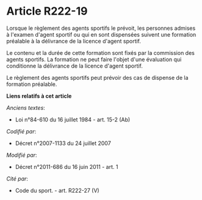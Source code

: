 # Article R222-19

Lorsque le règlement des agents sportifs le prévoit, les personnes admises à l'examen d'agent sportif ou qui en sont
dispensées suivent une formation préalable à la délivrance de la licence d'agent sportif.

Le contenu et la durée de cette formation sont fixés par la commission des agents sportifs. La formation ne peut faire
l'objet d'une évaluation qui conditionne la délivrance de la licence d'agent sportif.

Le règlement des agents sportifs peut prévoir des cas de dispense de la formation préalable.

**Liens relatifs à cet article**

_Anciens textes_:

  - Loi n°84-610 du 16 juillet 1984 - art. 15-2 (Ab)

_Codifié par_:

  - Décret n°2007-1133 du 24 juillet 2007

_Modifié par_:

  - Décret n°2011-686 du 16 juin 2011 - art. 1

_Cité par_:

  - Code du sport. - art. R222-27 (V)
